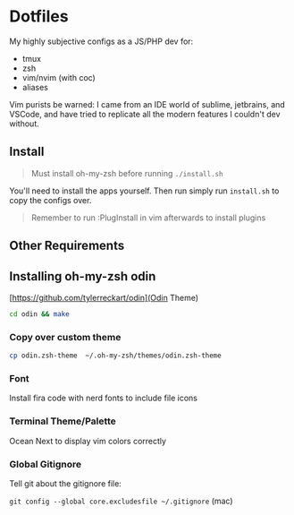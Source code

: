 # Dotfiles

My highly subjective configs as a JS/PHP dev for:

- tmux
- zsh
- vim/nvim (with coc)
- aliases

Vim purists be warned: I came from an IDE world of sublime, jetbrains, and VSCode,
and have tried to replicate all the modern features I couldn't dev without.

## Install

> Must install oh-my-zsh before running `./install.sh`

You'll need to install the apps yourself. Then run simply run `install.sh`
to copy the configs over.

> Remember to run :PlugInstall in vim afterwards to install plugins

## Other Requirements

## Installing oh-my-zsh odin

[https://github.com/tylerreckart/odin](Odin Theme)

```bash
cd odin && make
```

### Copy over custom theme

```bash
cp odin.zsh-theme  ~/.oh-my-zsh/themes/odin.zsh-theme
```

### Font

Install fira code with nerd fonts to include file icons

### Terminal Theme/Palette

Ocean Next to display vim colors correctly

### Global Gitignore

Tell git about the gitignore file:

`git config --global core.excludesfile ~/.gitignore` (mac)
